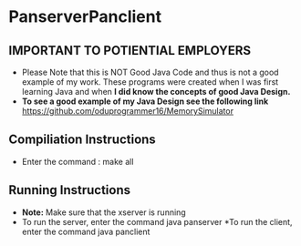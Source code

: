 # PanserverPanclient

 

## IMPORTANT TO POTIENTIAL EMPLOYERS 

* Please Note that this is NOT Good Java Code and thus is not a good example of my work. These programs were created when I was first learning Java and when **I did know the concepts of good Java Design.** 
* **To see a good example of my Java Design see the following link** https://github.com/oduprogrammer16/MemorySimulator


## Compiliation Instructions
* Enter the command : make all 

## Running Instructions
* **Note:** Make sure that the xserver is running 
* To run the server, enter the command java panserver
*To run the client, enter the command java panclient
